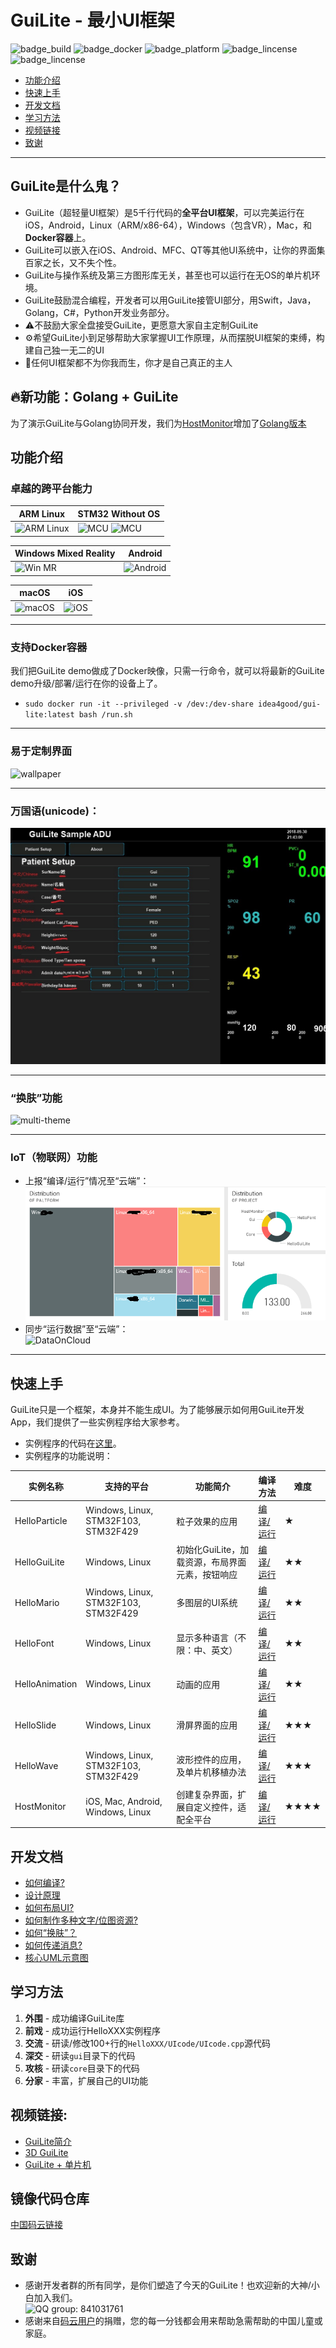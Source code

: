 # GuiLite - 最小UI框架
![badge_build](https://img.shields.io/badge/build-passing-brightgreen.svg) ![badge_docker](https://img.shields.io/badge/docker%20build-passing-brightgreen.svg) ![badge_platform](https://img.shields.io/badge/platform-Windows%20%7C%20Linux%20%7C%20macOS%20%7C%20iOS%20%7C%20Android%20%7C%20MCU-brightgreen.svg) ![badge_lincense](https://img.shields.io/badge/license-Apache%202-blue.svg) ![badge_lincense](https://img.shields.io/badge/architecture-amd64%20%7C%20arm%20%7C%20arm64-blue.svg) 
- [功能介绍](#功能介绍)
- [快速上手](#快速上手)
- [开发文档](#开发文档)
- [学习方法](#学习方法)
- [视频链接](#视频链接)
- [致谢](#致谢)
***
## GuiLite是什么鬼？
- GuiLite（超轻量UI框架）是5千行代码的**全平台UI框架**，可以完美运行在iOS，Android，Linux（ARM/x86-64），Windows（包含VR），Mac，和**Docker容器**上。
- GuiLite可以嵌入在iOS、Android、MFC、QT等其他UI系统中，让你的界面集百家之长，又不失个性。
- GuiLite与操作系统及第三方图形库无关，甚至也可以运行在无OS的单片机环境。
- GuiLite鼓励混合编程，开发者可以用GuiLite接管UI部分，用Swift，Java，Golang，C#，Python开发业务部分。
- ⚠️不鼓励大家全盘接受GuiLite，更愿意大家自主定制GuiLite
- ⚙️希望GuiLite小到足够帮助大家掌握UI工作原理，从而摆脱UI框架的束缚，构建自己独一无二的UI
- 👑任何UI框架都不为你我而生，你才是自己真正的主人

## 🔥新功能：Golang + GuiLite
为了演示GuiLite与Golang协同开发，我们为[HostMonitor](https://gitee.com/idea4good/GuiLiteSamples/tree/master/HostMonitor)增加了[Golang版本](https://gitee.com/idea4good/GuiLiteSamples/tree/master/HostMonitor/BuildGo)

## 功能介绍
### 卓越的跨平台能力
| ARM Linux | STM32 Without OS |
| --- | --- |
| ![ARM Linux](Linux.gif) | ![MCU](HelloParticle.gif) ![MCU](HelloWave.gif) |

| Windows Mixed Reality | Android |
| --- | --- |
| ![Win MR](WinMR.gif) | ![Android](Android.gif) |

| macOS | iOS |
| --- | --- |
| ![macOS](Mac.gif) | ![iOS](Ios.landscape.gif) |
***
### 支持Docker容器
我们把GuiLite demo做成了Docker映像，只需一行命令，就可以将最新的GuiLite demo升级/部署/运行在你的设备上了。
- `sudo docker run -it --privileged -v /dev:/dev-share idea4good/gui-lite:latest bash /run.sh`
***
### 易于定制界面
![wallpaper](wallpaper.jpg)
***
### 万国语(unicode)：
![unicode](unicode.jpg)
***
### “换肤”功能
![multi-theme](multi-theme.png)
***
### IoT（物联网）功能
- 上报“编译/运行”情况至“云端”：<br>![BuildInfo](BuildInfo.png)
- 同步“运行数据”至“云端”：<br>![DataOnCloud](data_on_cloud.png)
***
## 快速上手
GuiLite只是一个框架，本身并不能生成UI。为了能够展示如何用GuiLite开发App，我们提供了一些实例程序给大家参考。
- 实例程序的代码在[这里](https://github.com/idea4good/GuiLiteSamples)。
- 实例程序的功能说明：

| 实例名称 | 支持的平台 | 功能简介 | 编译方法 | 难度 |
| --- | --- | --- | --- | --- |
| HelloParticle | Windows, Linux, STM32F103, STM32F429 | 粒子效果的应用 | [编译/运行](https://github.com/idea4good/GuiLiteSamples/blob/master/HelloParticle/README.md) | ★ |
| HelloGuiLite | Windows, Linux | 初始化GuiLite，加载资源，布局界面元素，按钮响应 | [编译/运行](https://github.com/idea4good/GuiLiteSamples/blob/master/HelloGuiLite/README.md) | ★★ |
| HelloMario | Windows, Linux, STM32F103, STM32F429 | 多图层的UI系统 | [编译/运行](https://github.com/idea4good/GuiLiteSamples/blob/master/HelloMario/README.md) | ★★|
| HelloFont | Windows, Linux | 显示多种语言（不限：中、英文） | [编译/运行](https://github.com/idea4good/GuiLiteSamples/blob/master/HelloFont/README.md) | ★★ |
| HelloAnimation | Windows, Linux | 动画的应用 | [编译/运行](https://github.com/idea4good/GuiLiteSamples/blob/master/HelloAnimation/README.md) | ★★ |
| HelloSlide | Windows, Linux | 滑屏界面的应用 | [编译/运行](https://github.com/idea4good/GuiLiteSamples/blob/master/HelloSlide/README.md) | ★★★ |
| HelloWave | Windows, Linux, STM32F103, STM32F429 | 波形控件的应用，及单片机移植办法 | [编译/运行](https://github.com/idea4good/GuiLiteSamples/blob/master/HelloWave/README.md) | ★★★ |
| HostMonitor | iOS, Mac, Android, Windows, Linux | 创建复杂界面，扩展自定义控件，适配全平台 | [编译/运行](https://github.com/idea4good/GuiLiteSamples/blob/master/HostMonitor/README.md) | ★★★★ |

## 开发文档
- [如何编译?](HowToBuild.md)
- [设计原理](CodeWalkthrough-cn.md)
- [如何布局UI?](HowLayoutWork.md)
- [如何制作多种文字/位图资源?](https://github.com/idea4good/GuiLiteToolkit)
- [如何“换肤”？](https://github.com/idea4good/GuiLiteSamples/blob/master/HostMonitor/UIcode/source/resource/resource.cpp)
- [如何传递消息?](HowMessageWork.md)
- [核心UML示意图](UML.md)

## 学习方法
1. **外围** - 成功编译GuiLite库
2. **前戏** - 成功运行HelloXXX实例程序
3. **交流** - 研读/修改100+行的`HelloXXX/UIcode/UIcode.cpp`源代码
4. **深交** - 研读`gui`目录下的代码
5. **攻核** - 研读`core`目录下的代码
6. **分家** - 丰富，扩展自己的UI功能

## 视频链接:
- [GuiLite简介](https://v.youku.com/v_show/id_XMzA5NTMzMTYyOA)
- [3D GuiLite](https://v.youku.com/v_show/id_XMzYxNTE3MTI0MA)
- [GuiLite + 单片机](https://v.youku.com/v_show/id_XNDAwNzM5MTM3Ng)

## 镜像代码仓库
[中国码云链接](https://gitee.com/idea4good/GuiLite)

## 致谢
- 感谢开发者群的所有同学，是你们塑造了今天的GuiLite！也欢迎新的大神/小白加入我们。<br>![QQ group: 841031761](qq.group.jpg)
- 感谢来自[码云用户](https://gitee.com/idea4good/GuiLite)的捐赠，您的每一分钱都会用来帮助急需帮助的中国儿童或家庭。
